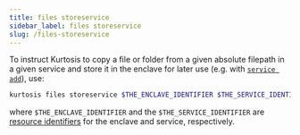 ```yaml
---
title: files storeservice
sidebar_label: files storeservice
slug: /files-storeservice
---
```


To instruct Kurtosis to copy a file or folder from a given absolute filepath in a given service and store it in the enclave for later use (e.g. with [`service add`](./service-add.md)), use:

```bash
kurtosis files storeservice $THE_ENCLAVE_IDENTIFIER $THE_SERVICE_IDENTIFIER $ABSOLUTE_SOURCE_FILEPATH
```

where `$THE_ENCLAVE_IDENTIFIER` and the `$THE_SERVICE_IDENTIFIER` are [resource identifiers](../advanced-concepts/resource-identifier.md) for the enclave and service, respectively. 